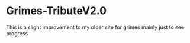 # Grimes-TributeV2.0
This is a slight improvement to my older site for grimes mainly just to see progress 
